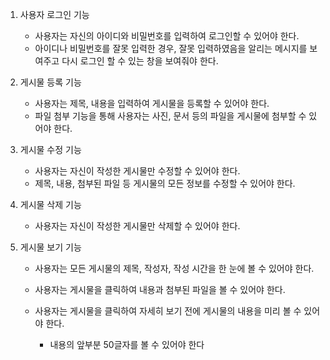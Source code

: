 1. 사용자 로그인 기능
   
   - 사용자는 자신의 아이디와 비밀번호를 입력하여 로그인할 수 있어야 한다.
   - 아이디나 비밀번호를 잘못 입력한 경우, 잘못 입력하였음을 알리는 메시지를 보여주고 다시 로그인 할 수 있는 창을 보여줘야 한다.

2. 게시물 등록 기능
   
   - 사용자는 제목, 내용을 입력하여 게시물을 등록할 수 있어야 한다.
   - 파일 첨부 기능을 통해 사용자는 사진, 문서 등의 파일을 게시물에 첨부할 수 있어야 한다.

3. 게시물 수정 기능
   
   - 사용자는 자신이 작성한 게시물만 수정할 수 있어야 한다.
   - 제목, 내용, 첨부된 파일 등 게시물의 모든 정보를 수정할 수 있어야 한다.

4. 게시물 삭제 기능
   
   - 사용자는 자신이 작성한 게시물만 삭제할 수 있어야 한다.

5. 게시물 보기 기능
   
   - 사용자는  모든 게시물의 제목, 작성자, 작성 시간을 한 눈에 볼 수 있어야 한다.
   
   - 사용자는 게시물을 클릭하여 내용과 첨부된 파일을 볼 수 있어야 한다.
   
   - 사용자는 게시물을 클릭하여 자세히 보기 전에 게시물의 내용을 미리 볼 수 있어야 한다.
     
     - 내용의 앞부분 50글자를 볼 수 있어야 한다



